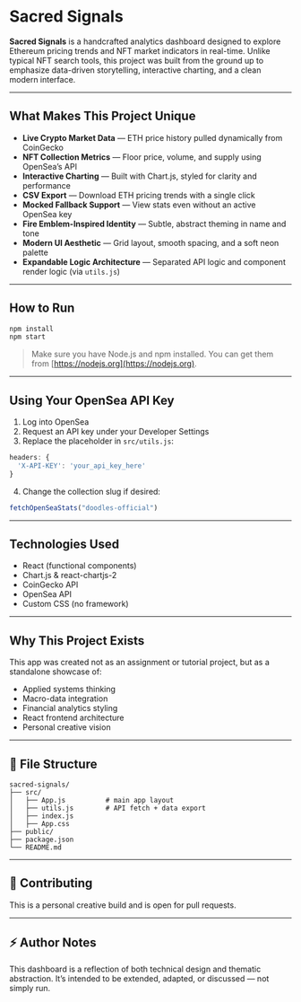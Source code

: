 
# Sacred Signals

**Sacred Signals** is a handcrafted analytics dashboard designed to explore Ethereum pricing trends and NFT market indicators in real-time. Unlike typical NFT search tools, this project was built from the ground up to emphasize data-driven storytelling, interactive charting, and a clean modern interface.

---

## What Makes This Project Unique

- **Live Crypto Market Data** — ETH price history pulled dynamically from CoinGecko
- **NFT Collection Metrics** — Floor price, volume, and supply using OpenSea’s API
- **Interactive Charting** — Built with Chart.js, styled for clarity and performance
- **CSV Export** — Download ETH pricing trends with a single click
- **Mocked Fallback Support** — View stats even without an active OpenSea key
- **Fire Emblem-Inspired Identity** — Subtle, abstract theming in name and tone
- **Modern UI Aesthetic** — Grid layout, smooth spacing, and a soft neon palette
- **Expandable Logic Architecture** — Separated API logic and component render logic (via `utils.js`)

---

## How to Run

```bash
npm install
npm start
```

> Make sure you have Node.js and npm installed. You can get them from [https://nodejs.org](https://nodejs.org).

---

## Using Your OpenSea API Key

1. Log into OpenSea
2. Request an API key under your Developer Settings
3. Replace the placeholder in `src/utils.js`:

```js
headers: {
  'X-API-KEY': 'your_api_key_here'
}
```

4. Change the collection slug if desired:

```js
fetchOpenSeaStats("doodles-official")
```

---

## Technologies Used

- React (functional components)
- Chart.js & react-chartjs-2
- CoinGecko API
- OpenSea API
- Custom CSS (no framework)

---

## Why This Project Exists

This app was created not as an assignment or tutorial project, but as a standalone showcase of:
- Applied systems thinking
- Macro-data integration
- Financial analytics styling
- React frontend architecture
- Personal creative vision

---

## 📂 File Structure

```
sacred-signals/
├── src/
│   ├── App.js          # main app layout
│   ├── utils.js        # API fetch + data export
│   ├── index.js
│   ├── App.css
├── public/
├── package.json
└── README.md
```

---

## 🤝 Contributing

This is a personal creative build and is open for pull requests.

---

## ⚡ Author Notes

This dashboard is a reflection of both technical design and thematic abstraction. It’s intended to be extended, adapted, or discussed — not simply run.

